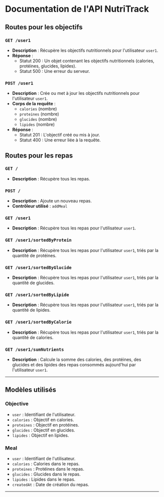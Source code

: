 # Documentation de l'API NutriTrack

## Routes pour les objectifs

### `GET /user1`
- **Description** : Récupère les objectifs nutritionnels pour l'utilisateur `user1`.
- **Réponse** :
  - Statut 200 : Un objet contenant les objectifs nutritionnels (calories, protéines, glucides, lipides).
  - Statut 500 : Une erreur du serveur.

### `POST /user1`
- **Description** : Crée ou met à jour les objectifs nutritionnels pour l'utilisateur `user1`.
- **Corps de la requête** :
  - `calories` (nombre)
  - `proteines` (nombre)
  - `glucides` (nombre)
  - `lipides` (nombre)
- **Réponse** :
  - Statut 201 : L'objectif créé ou mis à jour.
  - Statut 400 : Une erreur liée à la requête.

## Routes pour les repas

### `GET /`
- **Description** : Récupère tous les repas.

### `POST /`
- **Description** : Ajoute un nouveau repas.
- **Contrôleur utilisé** : `addMeal`

### `GET /user1`
- **Description** : Récupère tous les repas pour l'utilisateur `user1`.

### `GET /user1/sortedByProtein`
- **Description** : Récupère tous les repas pour l'utilisateur `user1`, triés par la quantité de protéines.

### `GET /user1/sortedByGlucide`
- **Description** : Récupère tous les repas pour l'utilisateur `user1`, triés par la quantité de glucides.

### `GET /user1/sortedByLipide`
- **Description** : Récupère tous les repas pour l'utilisateur `user1`, triés par la quantité de lipides.

### `GET /user1/sortedByCalorie`
- **Description** : Récupère tous les repas pour l'utilisateur `user1`, triés par la quantité de calories.

### `GET /user1/sumNutrients`
- **Description** : Calcule la somme des calories, des protéines, des glucides et des lipides des repas consommés aujourd'hui par l'utilisateur `user1`.

---

## Modèles utilisés

### Objective
- `user` : Identifiant de l'utilisateur.
- `calories` : Objectif en calories.
- `proteines` : Objectif en protéines.
- `glucides` : Objectif en glucides.
- `lipides` : Objectif en lipides.

### Meal
- `user` : Identifiant de l'utilisateur.
- `calories` : Calories dans le repas.
- `proteines` : Protéines dans le repas.
- `glucides` : Glucides dans le repas.
- `lipides` : Lipides dans le repas.
- `createdAt` : Date de création du repas.

---


